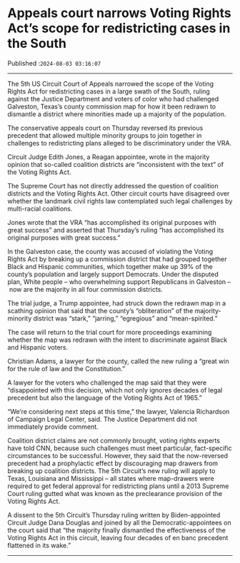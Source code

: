 # Appeals court narrows Voting Rights Act’s scope for redistricting cases in the South

Published :`2024-08-03 03:16:07`

---

The 5th US Circuit Court of Appeals narrowed the scope of the Voting Rights Act for redistricting cases in a large swath of the South, ruling against the Justice Department and voters of color who had challenged Galveston, Texas’s county commission map for how it been redrawn to dismantle a district where minorities made up a majority of the population.

The conservative appeals court on Thursday reversed its previous precedent that allowed multiple minority groups to join together in challenges to redistricting plans alleged to be discriminatory under the VRA.

Circuit Judge Edith Jones, a Reagan appointee, wrote in the majority opinion that so-called coalition districts are “inconsistent with the text” of the Voting Rights Act.

The Supreme Court has not directly addressed the question of coalition districts and the Voting Rights Act. Other circuit courts have disagreed over whether the landmark civil rights law contemplated such legal challenges by multi-racial coalitions.

Jones wrote that the VRA “has accomplished its original purposes with great success” and asserted that Thursday’s ruling “has accomplished its original purposes with great success.”

In the Galveston case, the county was accused of violating the Voting Rights Act by breaking up a commission district that had grouped together Black and Hispanic communities, which together make up 39% of the county’s population and largely support Democrats. Under the disputed plan, White people – who overwhelming support Republicans in Galveston – now are the majority in all four commission districts.

The trial judge, a Trump appointee, had struck down the redrawn map in a scathing opinion that said that the county’s “obliteration” of the majority-minority district was “stark,” “jarring,” “egregious” and “mean-spirited.”

The case will return to the trial court for more proceedings examining whether the map was redrawn with the intent to discriminate against Black and Hispanic voters.

Christian Adams, a lawyer for the county, called the new ruling a “great win for the rule of law and the Constitution.”

A lawyer for the voters who challenged the map said that they were “disappointed with this decision, which not only ignores decades of legal precedent but also the language of the Voting Rights Act of 1965.”

“We’re considering next steps at this time,” the lawyer, Valencia Richardson of Campaign Legal Center, said. The Justice Department did not immediately provide comment.

Coalition district claims are not commonly brought, voting rights experts have told CNN, because such challenges must meet particular, fact-specific circumstances to be successful. However, they said that the now-reversed precedent had a prophylactic effect by discouraging map drawers from breaking up coalition districts. The 5th Circuit’s new ruling will apply to Texas, Louisiana and Mississippi – all states where map-drawers were required to get federal approval for redistricting plans until a 2013 Supreme Court ruling gutted what was known as the preclearance provision of the Voting Rights Act.

A dissent to the 5th Circuit’s Thursday ruling written by Biden-appointed Circuit Judge Dana Douglas and joined by all the Democratic-appointees on the court said that “the majority finally dismantled the effectiveness of the Voting Rights Act in this circuit, leaving four decades of en banc precedent flattened in its wake.”

---

